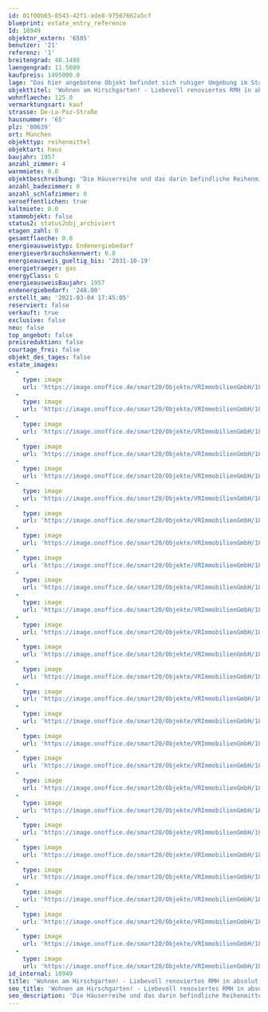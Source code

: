 ```yaml
---
id: 01f00b65-8543-42f1-ade8-97567662a5cf
blueprint: estate_entry_reference
Id: 18949
objektnr_extern: '6505'
benutzer: '21'
referenz: '1'
breitengrad: 48.1488
laengengrad: 11.5089
kaufpreis: 1495000.0
lage: "Das hier angebotene Objekt befindet sich ruhiger Umgebung im Stadtteil Nymphenburg. Die Lage zeichnet sich durch die Nähe zum Hirschgarten sowie vielen Grünflächen aus, weshalb Nymphenburg auch als „grüne Oase“ in der Münchner Innenstadt bezeichnet wird. Nicht nur der Park um das berühmte Schloss Nymphenburg und der nebenan gelegene Botanische Garten sind im Sommer großartige Orte für Erholung, sondern auch die zahlreichen Biergärten und Cafés bieten einen hohen Freizeitwert.\r\n\r\n Das Umfeld besitzt zudem eine sehr gute Infrastruktur und alle Geschäfte des täglichen Bedarfs liegen in nächster Nähe. Die Anbindung an die Autobahnen, insbesondere die B2R München Mittlerer Ring, und ebenso an das Linienbus- und S-Bahnnetz sind Garanten für die schnelle Erreichbarkeit des Umlandes sowie des Stadtzentrums von München. Der Bahnhof \"München-Laim\" ist in unter 10 Minuten und die Bushaltestelle \"Herthastraße\" in 5 Minuten zu Fuß erreichbar. Durch den hohen Freizeitwert, die gute Lebensqualität und einer guten Infrastruktur zählt Nymphenburg zu einer der attraktivsten Wohnlagen in München.\r\n\r\nEine große Anzahl von Kitas, die Grundschule sowie zahlreiche weiterführende Schulen befinden sich in unmittelbarer Nähe und sind fußläufig oder mit dem Fahrrad erreichbar.\r\nDer nahegelegene Sportverein ESV München bietet im Breiten- und Leistungssport, Ballsport, Kampfsport und Fitness ein vielfältiges Angebot für die gesamte Familie."
objekttitel: 'Wohnen am Hirschgarten! - Liebevoll renoviertes RMH in absolut ruhiger Lage!'
wohnflaeche: 125.0
vermarktungsart: kauf
strasse: De-La-Paz-Straße
hausnummer: '65'
plz: '80639'
ort: München
objekttyp: reihenmittel
objektart: haus
baujahr: 1957
anzahl_zimmer: 4
warmmiete: 0.0
objektbeschreibung: "Die Häuserreihe und das darin befindliche Reihenmittelhaus wurde 1957 in ruhiger Lage und nahe dem Hirschgarten erbaut. In den Jahren 1993 sowie 2014 fanden umfangreiche Sanierungsarbeiten am Dach, an den Fenstern, den Bädern, der Terrasse sowie der Heizung und Heizkörper statt. Das Haus wurde stets liebevoll behandelt und einige Details aus dem Ursprungsbaujahr blieben nach den Sanierungen noch erhalten, sodass ein gemütliches Wohnklima besteht. Neben einer Klimaanlage im Dachgeschoss steht zudem ein Glasfaser Internetanschluss zur Verfügung. \r\nDas Raumangebot erstreckt sich über drei Etagen und umfasst einen offenen Wohn-/Essbereich mit angrenzender Küche, 2 Bäder, ein Gäste WC und 3 Schlafzimmer, wobei eines Zugang zu einer sonnigen Loggia besitzt. Das Studio im ausgebauten Dachgeschoss eignet sich ausgezeichnet t zum komfortablen Wohnen & Arbeiten im eigenen Haus. Im Kellergeschoss kommt außerdem ein Hobbyraum, ein zusätzlicher Abstellraum und eine Waschküche hinzu. Über den Wohn-/Essbereich im Erdgeschoss erreicht man den Garten und die Terrasse in Südwest-Ausrichtung, welche zum Genießen von schönen Sonnenabenden einlädt. Ein Kfz-Stellplatz ist nicht vorhanden, jedoch eignet sich die angrenzende Anliegerstraße gut zum Parken."
anzahl_badezimmer: 0
anzahl_schlafzimmer: 0
veroeffentlichen: true
kaltmiete: 0.0
stammobjekt: false
status2: status2obj_archiviert
etagen_zahl: 0
gesamtflaeche: 0.0
energieausweistyp: Endenergiebedarf
energieverbrauchskennwert: 0.0
energieausweis_gueltig_bis: '2031-10-19'
energietraeger: gas
energyClass: G
energieausweisBaujahr: 1957
endenergiebedarf: '248.00'
erstellt_am: '2021-03-04 17:45:05'
reserviert: false
verkauft: true
exclusive: false
neu: false
top_angebot: false
preisreduktion: false
courtage_frei: false
objekt_des_tages: false
estate_images:
  -
    type: image
    url: 'https://image.onoffice.de/smart20/Objekte/VRImmobilienGmbH/18949/0768c0c7-f0ee-4057-a0e7-d1f89db10364.jpg'
  -
    type: image
    url: 'https://image.onoffice.de/smart20/Objekte/VRImmobilienGmbH/18949/5b1193b8-4e44-4ed4-80e5-acab229ff64c.jpg'
  -
    type: image
    url: 'https://image.onoffice.de/smart20/Objekte/VRImmobilienGmbH/18949/5c33afa7-c229-47e9-9dfe-b87483bdaa71.jpg'
  -
    type: image
    url: 'https://image.onoffice.de/smart20/Objekte/VRImmobilienGmbH/18949/2bd02546-401a-4376-9a8c-9d36a0868030.jpg'
  -
    type: image
    url: 'https://image.onoffice.de/smart20/Objekte/VRImmobilienGmbH/18949/68970d5f-6d57-43f4-9d4a-c31b70dc0fb2.jpg'
  -
    type: image
    url: 'https://image.onoffice.de/smart20/Objekte/VRImmobilienGmbH/18949/da406960-1614-42ea-ad77-d493a43a77e0.jpg'
  -
    type: image
    url: 'https://image.onoffice.de/smart20/Objekte/VRImmobilienGmbH/18949/41a86587-d2b4-4655-b567-ed8f6fae34e6.jpg'
  -
    type: image
    url: 'https://image.onoffice.de/smart20/Objekte/VRImmobilienGmbH/18949/a627150d-9afa-4239-8765-96db0a1a55b2.jpg'
  -
    type: image
    url: 'https://image.onoffice.de/smart20/Objekte/VRImmobilienGmbH/18949/5cf282ad-d2cd-4a0b-9ad2-3974a7b2581b.jpg'
  -
    type: image
    url: 'https://image.onoffice.de/smart20/Objekte/VRImmobilienGmbH/18949/498033b9-60c3-41cb-b43a-a54c29070451.jpg'
  -
    type: image
    url: 'https://image.onoffice.de/smart20/Objekte/VRImmobilienGmbH/18949/5b14a63f-a038-49a0-bc32-9fadd4a63fdc.jpg'
  -
    type: image
    url: 'https://image.onoffice.de/smart20/Objekte/VRImmobilienGmbH/18949/fc5cec62-4f45-423e-ad94-54e5fc247752.jpg'
  -
    type: image
    url: 'https://image.onoffice.de/smart20/Objekte/VRImmobilienGmbH/18949/1b7cddea-0526-406c-9a26-05d8b3ea420f.jpg'
  -
    type: image
    url: 'https://image.onoffice.de/smart20/Objekte/VRImmobilienGmbH/18949/86bf6ae4-d166-4a9a-8ec9-a89dc9845e78.jpg'
  -
    type: image
    url: 'https://image.onoffice.de/smart20/Objekte/VRImmobilienGmbH/18949/a172f41b-c4e7-4a63-886c-6ecf4b20d94e.jpg'
  -
    type: image
    url: 'https://image.onoffice.de/smart20/Objekte/VRImmobilienGmbH/18949/d1f9e13e-7063-4c8b-b0cf-2791912fcecc.jpg'
  -
    type: image
    url: 'https://image.onoffice.de/smart20/Objekte/VRImmobilienGmbH/18949/e06a9e16-ddda-4a9e-9d83-0a8b39171069.jpg'
  -
    type: image
    url: 'https://image.onoffice.de/smart20/Objekte/VRImmobilienGmbH/18949/df4a41c6-cc8a-49e5-95e4-64f3430a2e43.jpg'
  -
    type: image
    url: 'https://image.onoffice.de/smart20/Objekte/VRImmobilienGmbH/18949/18d0af21-a6bf-47c4-b90d-d12f34098710.jpg'
  -
    type: image
    url: 'https://image.onoffice.de/smart20/Objekte/VRImmobilienGmbH/18949/c5ae2403-b018-48fa-921d-10403ba09910.jpg'
  -
    type: image
    url: 'https://image.onoffice.de/smart20/Objekte/VRImmobilienGmbH/18949/c6cce95f-fd65-450b-80d6-204c4fadde2f.jpg'
  -
    type: image
    url: 'https://image.onoffice.de/smart20/Objekte/VRImmobilienGmbH/18949/48dc3df0-0400-4afd-85c5-16820fe62980.jpg'
  -
    type: image
    url: 'https://image.onoffice.de/smart20/Objekte/VRImmobilienGmbH/18949/a81fff2f-10c7-4112-bc32-9599b80e4ea1.jpg'
  -
    type: image
    url: 'https://image.onoffice.de/smart20/Objekte/VRImmobilienGmbH/18949/58505b43-9755-4c62-b23b-3abf92d611f8.jpg'
  -
    type: image
    url: 'https://image.onoffice.de/smart20/Objekte/VRImmobilienGmbH/18949/7bed3456-b753-4b11-81c6-0999e3212f46.jpg'
  -
    type: image
    url: 'https://image.onoffice.de/smart20/Objekte/VRImmobilienGmbH/18949/1b211280-c644-4ab3-be44-3bfa29656d25.jpg'
  -
    type: image
    url: 'https://image.onoffice.de/smart20/Objekte/VRImmobilienGmbH/18949/feaf1d51-f288-4e16-8bc2-83b31db2db6a.jpg'
id_internal: 18949
title: 'Wohnen am Hirschgarten! - Liebevoll renoviertes RMH in absolut ruhiger Lage!'
seo_title: 'Wohnen am Hirschgarten! - Liebevoll renoviertes RMH in absolut ruhiger Lage!'
seo_description: 'Die Häuserreihe und das darin befindliche Reihenmittelhaus wurde 1957 in ruhiger Lage und nahe dem Hirschgarten erbaut. In den Jahren 1993 sowie 2014 fanden um'
---
```

